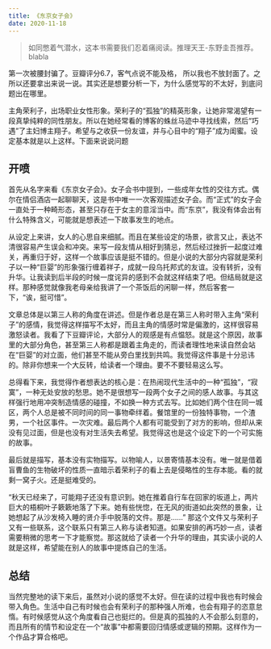 ```yaml
---
title: 《东京女子会》
date: 2020-11-18
---
```




> 如同憋着气潜水，这本书需要我们忍着痛阅读。推理天王-东野圭吾推荐。blabla

第一次被腰封骗了。豆瓣评分6.7，客气点说不能及格， 所以我也不放封面了。之所以还要拿出来说一说。其实还是想要分析一下，为什么感觉写的不太好，到底问题出在哪里。

主角荣利子，出场职业女性形象。荣利子的“孤独”的精英形象，让她非常渴望有一段真挚纯粹的同性朋友。所以在她经常看的博客的蛛丝马迹中寻找线索，然后“巧遇”了主妇博主翔子。希望与之收获一份友谊，并与心目中的“翔子”成为闺蜜。设定基本就是以上这样。下面来说说问题


## 开喷

首先从名字来看《东京女子会》。女子会书中提到，一些成年女性的交往方式。偶尔在情侣酒店一起聊聊天，这是书中唯一一次客观描述女子会。而“正式”的女子会一直处于一种畸形态，甚至只存在于女主的意淫当中。而“东京”，我没有体会出有什么特殊含义，可能就是想表述一下故事发生的地点。

从设定上来讲，女人的心思自来细腻。而且在某些设定的场景，欲言又止，表达不清很容易产生误会和冲突。来写一段友情从相好到猜忌，然后经过挫折一起度过难关，再重归于好，这样一个故事应该是挺不错的。但是小说的大部分内容就是荣利子以一种“巨婴”的形象强行缠着祥子，成就一段乌托邦式的友谊。没有转折，没有升华。让我读到后半段的时候一度诧异的感到不会就这样结束了吧。但结局就是这样。那种感觉就像我老母亲给我讲了一个茶饭后的闲聊一样，然后客套一下，“诶，挺可惜”。

文章总体是以第三人称的角度在讲述。但是作者总是在第三人称时带入主角“荣利子”的感情，我觉得这样描写不太好，而且主角的情感时常是偏激的，这样很容易激怒读者。我看了下豆瓣评论，大部分人的观感是有点愠怒。就是这个原因，故事里的大部分角色，甚至第三人称都是跟着主角走的，而读者理性地来读自然会站在“巨婴”的对立面，他们甚至不能从旁白里找到共鸣。我觉得这件事是十分忌讳的。除非你想来一个大反转，给读者一个理由。要不不要轻易这么写。

总得看下来，我觉得作者想表达的核心是：在热闹现代生活中的一种“孤独”，“寂寞”，一种无处安放的愁思。她不是很想写一段两个女子之间的感人故事。与其这样强行地用冲突制造情感的碰撞，不如换一种方式去写。比如她们两个住在同一城区，两个人总是被不同时间的同一事物牵绊着。餐馆里的一份独特事物，一个渣男，一个社区事件。一次灾难。最后两个人都有可能受到了对方的影响，但却从来没有见过面，但是也没有对生活失去希望。我觉得这也是这个设定下的一个可实施的故事。

最后就是描写，基本没有实物描写。以物喻人，以景寄情基本没有。唯一就是借着盲曹鱼的生物破坏的性质一直暗示着荣利子的看上去是侵略性的生存本能。看的就剩一窝子火。还是挺难受的。

“秋天已经来了，可能翔子还没有意识到。她在推着自行车在回家的坂道上，两片巨大的梧桐叶子簌簌地落了下来。她有些恍惚，在无风的街道如此突然的景象，让她想起了从沙发椅入睡的贤介手中脱落的文件。那是……” 那这个文件又与荣利子又有一些联系，这个联系只有第三人称与读者知道。如果安排的再巧妙一点，读者需要稍微的思考一下才能察觉。那这就给了读者一个升华的理由，其实读小说的人就是这样，希望能在别人的故事中提炼自己的生活。

## 总结

当然完整地的读下来后，虽然对小说的感觉不太好。但在读的过程中我也有时候会带入角色。生活中自己有时候也会有荣利子的那种强人所难，也会有翔子的恣意怠惰。有时候感觉从这个角度看自己也挺烂的。但是真的孤独的人不会那么刻意的，而且所有的情节和设定在一个“故事”中都需要回归情感或逻辑的预期。这样作为一个作品才算合格吧。

